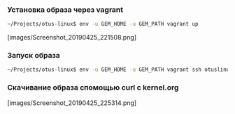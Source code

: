 ### Установка образа через vagrant
```bash
~/Projects/otus-linux$ env -u GEM_HOME -u GEM_PATH vagrant up
```

[images/Screenshot_20190425_221508.png]

### Запуск образа
```bash
~/Projects/otus-linux$ env -u GEM_HOME -u GEM_PATH vagrant ssh otuslinux
```

### Скачивание образа спомощью curl с kernel.org

[images/Screenshot_20190425_225314.png]

